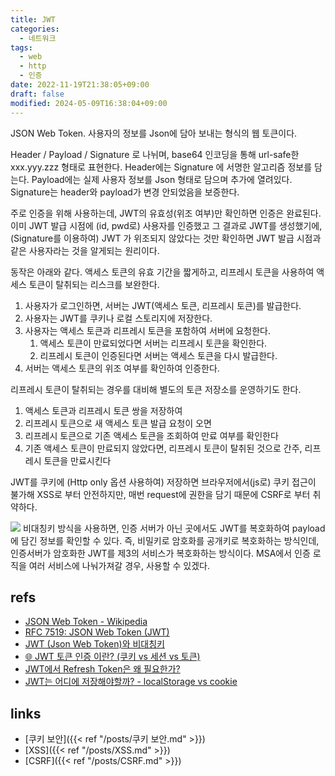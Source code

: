 ```yaml
---
title: JWT
categories:
  - 네트워크
tags:
  - web
  - http
  - 인증
date: 2022-11-19T21:38:05+09:00
draft: false
modified: 2024-05-09T16:38:04+09:00
---
```

JSON Web Token. 사용자의 정보를 Json에 담아 보내는 형식의 웹 토큰이다.

Header / Payload / Signature 로 나뉘며, base64 인코딩을 통해 url-safe한 xxx.yyy.zzz 형태로 표현한다. Header에는 Signature 에 서명한 알고리즘 정보를 담는다.  Payload에는 실제 사용자 정보를 Json 형태로 담으며 추가에 열려있다. Signature는 header와 payload가 변경 안되었음을 보증한다.

주로 인증을 위해 사용하는데, JWT의 유효성(위조 여부)만 확인하면 인증은 완료된다. 이미 JWT 발급 시점에 (id, pwd로) 사용자를 인증했고 그 결과로 JWT를 생성했기에, (Signature를 이용하여) JWT 가 위조되지 않았다는 것만 확인하면 JWT 발급 시점과 같은 사용자라는 것을 알게되는 원리이다.

동작은 아래와 같다. 액세스 토큰의 유효 기간을 짧게하고, 리프레시 토큰을 사용하여 액세스 토큰이 탈취되는 리스크를 보완한다.
1. 사용자가 로그인하면, 서버는 JWT(액세스 토큰, 리프레시 토큰)를 발급한다.
2. 사용자는 JWT를 쿠키나 로컬 스토리지에 저장한다.
3. 사용자는 액세스 토큰과 리프레시 토큰을 포함하여 서버에 요청한다.
	1. 액세스 토큰이 만료되었다면 서버는 리프레시 토큰을 확인한다. 
	2. 리프레시 토큰이 인증된다면 서버는 액세스 토큰을 다시 발급한다.
4. 서버는 액세스 토큰의 위조 여부를 확인하여 인증한다.

리프레시 토큰이 탈취되는 경우를 대비해 별도의 토큰 저장소를 운영하기도 한다.
1. 액세스 토큰과 리프레시 토큰 쌍을 저장하여
2. 리프레시 토큰으로 새 액세스 토큰 발급 요청이 오면
3. 리프레시 토큰으로 기존 액세스 토큰을 조회하여 만료 여부를 확인한다
4. 기존 액세스 토큰이 만료되지 않았다면, 리프레시 토큰이 탈취된 것으로 간주, 리프레시 토큰을 만료시킨다

JWT를 쿠키에 (Http only 옵션 사용하여) 저장하면 브라우저에서(js로) 쿠키 접근이 불가해 XSS로 부터 안전하지만, 매번 request에 권한을 담기 때문에 CSRF로 부터 취약하다. 


![](https://velog.velcdn.com/cloudflare/curiosity806/143796a2-0b71-420d-9f61-d68e9e55bbad/image.png)
비대칭키 방식을 사용하면, 인증 서버가 아닌 곳에서도 JWT를 복호화하여 payload에 담긴 정보를 확인할 수 있다. 즉, 비밀키로 암호화를 공개키로 복호화하는 방식인데, 인증서버가 암호화한 JWT를 제3의 서비스가 복호화하는 방식이다. MSA에서 인증 로직을 여러 서비스에 나눠가져갈 경우, 사용할 수 있겠다.

## refs
- [JSON Web Token - Wikipedia](https://en.wikipedia.org/wiki/JSON_Web_Token)
- [RFC 7519: JSON Web Token (JWT)](https://www.rfc-editor.org/rfc/rfc7519.html)
- [JWT (Json Web Token)와 비대칭키](https://velog.io/@curiosity806/JWT-Json-Web-Token)
- [🌐 JWT 토큰 인증 이란? (쿠키 vs 세션 vs 토큰)](https://inpa.tistory.com/entry/WEB-%F0%9F%93%9A-JWTjson-web-token-%EB%9E%80-%F0%9F%92%AF-%EC%A0%95%EB%A6%AC#Token_%EC%9D%B8%EC%A6%9D_%EB%B0%A9%EC%8B%9D)
- [JWT에서 Refresh Token은 왜 필요한가?](https://velog.io/@park2348190/JWT%EC%97%90%EC%84%9C-Refresh-Token%EC%9D%80-%EC%99%9C-%ED%95%84%EC%9A%94%ED%95%9C%EA%B0%80)
- [JWT는 어디에 저장해야할까? - localStorage vs cookie](https://velog.io/@0307kwon/JWT%EB%8A%94-%EC%96%B4%EB%94%94%EC%97%90-%EC%A0%80%EC%9E%A5%ED%95%B4%EC%95%BC%ED%95%A0%EA%B9%8C-localStorage-vs-cookie)


## links
- [쿠키 보안]({{< ref "/posts/쿠키 보안.md" >}})
- [XSS]({{< ref "/posts/XSS.md" >}})
- [CSRF]({{< ref "/posts/CSRF.md" >}}) 
